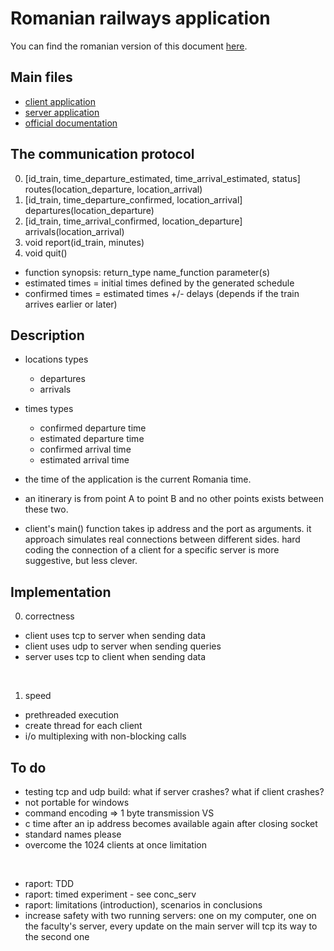 # Romanian railways application

You can find the romanian version of this document [here](./docs/README_RO.md).

## Main files

- [client application](./client.c)
- [server application](./server.c)
- [official documentation](./docs/rr_raport.pdf)

## The communication protocol

0. [id_train, time_departure_estimated, time_arrival_estimated, status] routes(location_departure, location_arrival)
1. [id_train, time_departure_confirmed, location_arrival] departures(location_departure)
2. [id_train, time_arrival_confirmed, location_departure] arrivals(location_arrival)
3. void report(id_train, minutes)
4. void quit()

- function synopsis: return_type name_function parameter(s)
- estimated times = initial times defined by the generated schedule
- confirmed times = estimated times +/- delays (depends if the train arrives earlier or later)

## Description

- locations types
    - departures
    - arrivals

- times types
    - confirmed departure time
    - estimated departure time
    - confirmed arrival time
    - estimated arrival time

- the time of the application is the current Romania time.
- an itinerary is from point A to point B and no other points exists between these two.
- client's main() function takes ip address and the port as arguments. it approach simulates real connections between different sides. hard coding the connection of a client for a specific server is more suggestive, but less clever.

## Implementation

0. correctness

- client uses tcp to server when sending data
- client uses udp to server when sending queries
- server uses tcp to client when sending data

<br>

1. speed
	
- prethreaded execution
- create thread for each client
- i/o multiplexing with non-blocking calls

## To do

- testing tcp and udp build: what if server crashes? what if client crashes?
- not portable for windows
- command encoding => 1 byte transmission VS
- c time after an ip address becomes available again after closing socket
- standard names please
- overcome the 1024 clients at once limitation

<br>

- raport: TDD 
- raport: timed experiment - see conc_serv
- raport: limitations (introduction), scenarios in conclusions
- increase safety with two running servers: one on my computer, one on the faculty's server, every update on the main server will tcp its way to the second one
